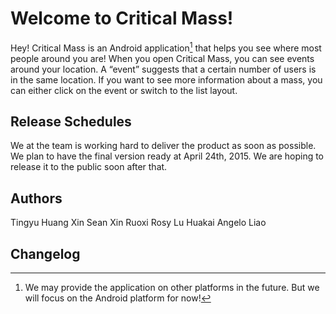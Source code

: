 Welcome to Critical Mass!
===================


Hey! Critical Mass is an Android application[^android] that helps you see where most people around you are! When you open Critical Mass, you can see events around your location. A “event” suggests that a certain number of users is in the same location. If you want to see more information about a mass, you can either click on the event or switch to the list layout. 



Release Schedules
-------------


We at the team is working hard to deliver the product as soon as possible. We plan to have the final version ready at April 24th, 2015. We are hoping to release it to the public soon after that. 



Authors
-------------

Tingyu Huang
Xin Sean Xin
Ruoxi Rosy Lu
Huakai Angelo Liao



Changelog 
-------------


[^android]: We may provide the application on other platforms in the future. But we will focus on the Android platform for now!

